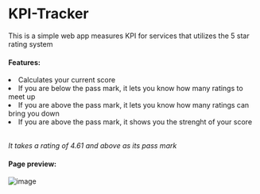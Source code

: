# KPI-Tracker
This is a simple web app measures KPI for services that utilizes the 5 star rating system
<h4> Features: </h4>
<li>Calculates your current score<br></li>
<li>If you are below the pass mark, it lets you know how many ratings to meet up<br></li>
<li>If you are above the pass mark, it lets you know how many ratings can bring you down<br></li>
<li>If you are above the pass mark, it shows you the strenght of your score<br></li><br>

<h8><i>It takes a rating of 4.61 and above as its pass mark</i></h8>

<h4> Page preview: </h4>

![image](https://user-images.githubusercontent.com/60288017/158169656-bcd58b34-2f07-476a-a968-00dd3adae16a.png)
